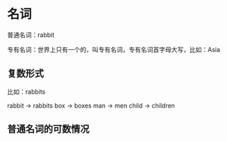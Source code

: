 # 名词

普通名词：rabbit

专有名词：世界上只有一个的，叫专有名词，专有名词首字母大写，比如：Asia


## 复数形式

比如：rabbits

rabbit -> rabbits
box -> boxes
man -> men
child -> children

## 普通名词的可数情况
